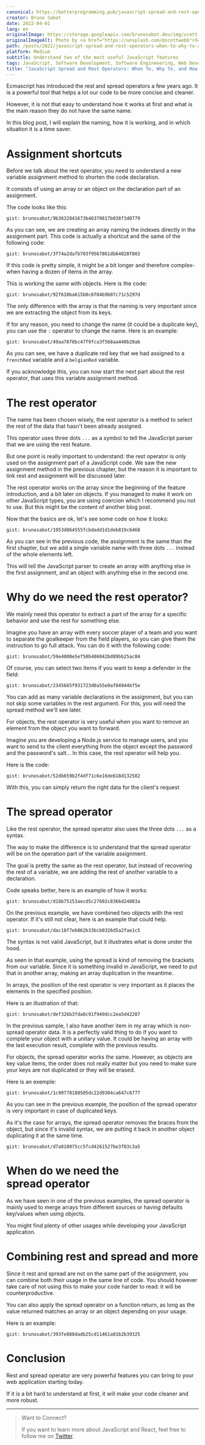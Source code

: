 ```yaml
---
canonical: https://betterprogramming.pub/javascript-spread-and-rest-operators-when-to-why-to-and-how-to-use-them-bfd65436c8f1
creator: Bruno Sabot
date: 2022-04-01
lang: en
originalImage: https://storage.googleapis.com/brunosabot.dev/img/scott-webb-pdlZrtuy-Dw-unsplash.jpeg
originalImageAlt: Photo by <a href="https://unsplash.com/@scottwebb">Scott Webb</a> on <a href="https://unsplash.com">Unsplash</a>.
path: /posts/2022/javascript-spread-and-rest-operators-when-to-why-to-and-how-to-use-them
platform: Medium
subtitle: Understand two of the most useful JavaScript features
tags: JavaScript, Software Development, Software Engineeering, Web Development, Programming
title: "JavaScript Spread and Rest Operators: When To, Why To, and How to Use Them"
---
```


Ecmascript has introduced the rest and spread operators a few years ago. It is a powerful tool that helps a lot our code to be more concise and cleaner.

However, it is not that easy to understand how it works at first and what is the main reason they do not have the same name.

In this blog post, I will explain the naming, how it is working, and in which situation it is a time saver.

# Assignment shortcuts

Before we talk about the rest operator, you need to understand a new variable assignment method to shorten the code declaration.

It consists of using an array or an object on the declaration part of an assignment.

The code looks like this:

`gist: brunosabot/9b3632841673b46370817b038f3d0779`

As you can see, we are creating an array naming the indexes directly in the assignment part. This code is actually a shortcut and the same of the following code:

`gist: brunosabot/3f74a2dafb703f9567861db64028f803`

If this code is pretty simple, it might be a bit longer and therefore complex- when having a dozen of items in the array.

This is working the same with objects. Here is the code:

`gist: brunosabot/92f610ba615b0c6f04b9b07c71c5297d`

The only difference with the array is that the naming is very important since we are extracting the object from its keys.

If for any reason, you need to change the name (it could be a duplicate key), you can use the `:` operator to change the name. Here is an example:

`gist: brunosabot/49aa78f8bc47f9fca3f568aa440b20ab`

As you can see, we have a duplicate red key that we had assigned to a `frenchRed` variable and a `belgianRed` variable.

If you acknowledge this, you can now start the next part about the rest operator, that uses this variable assignment method.

# The rest operator

The name has been chosen wisely, the rest operator is a method to select the rest of the data that hasn't been already assigned.

This operator uses three dots `...` as a symbol to tell the JavaScript parser that we are using the rest feature.

But one point is really important to understand: the rest operator is only used on the assignment part of a JavaScript code. We saw the new assignment method in the previous chapter, but the reason it is important to link rest and assignment will be discussed later.

The rest operator works on the array since the beginning of the feature introduction, and a bit later on objects. If you managed to make it work on other JavaScript types, you are using coercion which I recommend you not to use. But this might be the content of another blog post.

Now that the basics are ok, let's see some code on how it looks:

`gist: brunosabot/1953d864555fcbdadd1d1deb819c6468`

As you can see in the previous code, the assignment is the same than the first chapter, but we add a single variable name with three dots `...` instead of the whole elements left.

This will tell the JavaScript parser to create an array with anything else in the first assignment, and an object with anything else in the second one.

# Why do we need the rest operator?

We mainly need this operator to extract a part of the array for a specific behavior and use the rest for something else.

Imagine you have an array with every soccer player of a team and you want to separate the goalkeeper from the field players, so you can give them the instruction to go full attack. You can do it with the following code:

`gist: brunosabot/59e4000e5ef58b486042bd89bb25ac84`

Of course, you can select two items if you want to keep a defender in the field:

`gist: brunosabot/2345665f931723d0a55e9af04944bf5e`

You can add as many variable declarations in the assignment, but you can not skip some variables in the rest argument. For this, you will need the spread method we'll see later.

For objects, the rest operator is very useful when you want to remove an element from the object you want to forward.

Imagine you are developing a Node.js service to manage users, and you want to send to the client everything from the object except the password and the password's salt... In this case, the rest operator will help you.

Here is the code:

`gist: brunosabot/52db659b2f4df71c6e16de618d132582`

With this, you can simply return the right data for the client's request

# The spread operator

Like the rest operator, the spread operator also uses the three dots `...` as a syntax.

The way to make the difference is to understand that the spread operator will be on the operation part of the variable assignment.

The goal is pretty the same as the rest operator, but instead of recovering the rest of a variable, we are adding the rest of another variable to a declaration.

Code speaks better, here is an example of how it works:

`gist: brunosabot/d18b75153aecd5c27602c8366d24083a`

On the previous example, we have combined two objects with the rest operator. If it's still not clear, here is an example that could help.

`gist: brunosabot/dac18f7eb862b33bcb0326d5a2fae1c5`

The syntax is not valid JavaScript, but it illustrates what is done under the hood.

As seen in that example, using the spread is kind of removing the brackets from our variable. Since it is something invalid in JavaScript, we need to put that in another array, making an array duplication in the meantime.

In arrays, the position of the rest operator is very important as it places the elements in the specified position.

Here is an illustration of that:

`gist: brunosabot/def326b3fda8c91f949dcc2ea5d42207`

In the previous sample, I also have another item in my array which is non-spread operator data. It is a perfectly valid thing to do if you want to complete your object with a unitary value. It could be having an array with the last execution result, complete with the previous results.

For objects, the spread operator works the same. However, as objects are key value items, the order does not really matter but you need to make sure your keys are not duplicated or they will be erased.

Here is an exemple:

`gist: brunosabot/1c90778188505dc22d9304ca647c6777`

As you can see in the previous example, the position of the spread operator is very important in case of duplicated keys.

As it's the case for arrays, the spread operator removes the braces from the object, but since it's invalid syntax, we are putting it back in another object duplicating it at the same time.

`gist: brunosabot/d7a818075cc5fcd4261527be3f83c3a5`

# When do we need the spread operator

As we have seen in one of the previous examples, the spread operator is mainly used to merge arrays from different sources or having defaults key/values when using objects.

You might find plenty of other usages while developing your JavaScript application.

# Combining rest and spread and more

Since it rest and spread are not on the same part of the assignment, you can combine both their usage in the same line of code. You should however take care of not using this to make your code harder to read: it will be counterproductive.

You can also apply the spread operator on a function return, as long as the value returned matches an array or an object depending on your usage.

Here is an example:

`gist: brunosabot/393fe888dadb25cd11461a01b2b39325`

# Conclusion

Rest and spread operator are very powerful features you can bring to your web application starting today.

If it is a bit hard to understand at first, it will make your code cleaner and more robust.

---

> Want to Connect?
>
> If you want to learn more about JavaScript and React, feel free to follow me on [Twitter](https://twitter.com/brunosabot).
